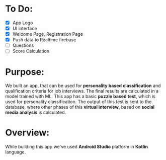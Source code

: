 # To Do:
- [x] App Logo
- [x] UI interface
- [x] Welcome Page, Registration Page
- [x] Push data to Realtime firebase
- [ ] Questions
- [ ] Score Calculation

# Purpose:
We built an app, that can be used for **personality based classification** and qualification criteria for job interviews. The final results are 
calculated in a model trained with ML.
This app has a basic **puzzle based test**, which is used for personality classification. The output of this test is sent to the database, where 
other phases of this **virtual interview**, based on **social media analysis** is calculated.

# Overview:
While building this app we've used **Android Studio** platform in **Kotlin** language.
